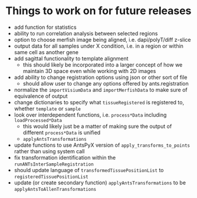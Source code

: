 # Things to work on for future releases
- add function for statistics
- ability to run correlation analysis between selected regions
- option to choose merfish image being aligned, i.e. dapi/polyT/diff z-slice
- output data for all samples under X condition, i.e. in a region or within same cell as another gene
- add sagittal functionality to template alignment
  - this should likely be incorporated into a larger concept of how we maintain 3D space even while working with 2D images
- add ability to change registration options using json or other sort of file
  - should allow user to change any options offered by ants.registration
- normalize the `importVisiumData` and `importMerfishData` to make sure of equivalence of output
- change dictionaries to specify what `tissueRegistered` is registered to, whether `template` or `sample`
- look over interdependent functions, i.e. `process*Data` including `loadProcessed*Data`
  - this would likely just be a matter of making sure the output of different `process*Data` is unified
  - `applyAntsTransformations` 
- update functions to use AntsPyX version of `apply_transforms_to_points` rather than using system call
- fix transformation identification within the `runANTsInterSampleRegistration`
- should update language of `transformedTissuePositionList` to `registeredTissuePositionList`
- update (or create secondary function) `applyAntsTransformations` to be `applyAntsToAllenTransformations`
